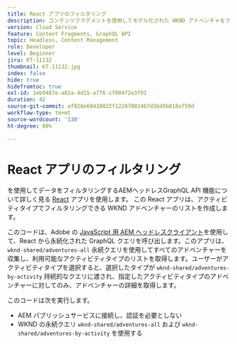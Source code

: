 ```yaml
---
title: React アプリのフィルタリング
description: コンテンツフラグメントを使用してモデル化された WKND アドベンチャをフィルタリングする簡単な React アプリです。
version: Cloud Service
feature: Content Fragments, GraphQL API
topic: Headless, Content Management
role: Developer
level: Beginner
jira: KT-11132
thumbnail: KT-11132.jpg
index: false
hide: true
hidefromtoc: true
exl-id: 1eb9487e-a82a-4d15-a776-cf004f2e3f01
duration: 42
source-git-commit: af928e60410022f12207082467d3bd9b818af59d
workflow-type: tm+mt
source-wordcount: '130'
ht-degree: 80%

---
```


# React アプリのフィルタリング

を使用してデータをフィルタリングするAEMヘッドレスGraphQL API 機能について詳しく見る [React](https://reactjs.org/) アプリを使用します。 この React アプリは、アクティビティタイプでフィルタリングできる WKND アドベンチャーのリストを作成します。

このコードは、Adobe の [JavaScript 用 AEM ヘッドレスクライアント](https://github.com/adobe/aem-headless-client-js/blob/main/api-reference.md)を使用して、React から永続化された GraphQL クエリを呼び出します。このアプリは、`wknd-shared/adventures-all` 永続クエリを使用してすべてのアドベンチャーを収集し、利用可能なアクティビティタイプのリストを取得します。ユーザーがアクティビティタイプを選択すると、選択したタイプが `wknd-shared/adventures-by-activity` 持続的なクエリに渡され、指定したアクティビティタイプのアドベンチャーに対してのみ、アドベンチャーの詳細を取得します。

このコードは次を実行します。

+ AEM パブリッシュサービスに接続し、認証を必要としない
+ WKND の永続クエリ `wknd-shared/adventures-all` および `wknd-shared/adventures-by-activity` を使用する
